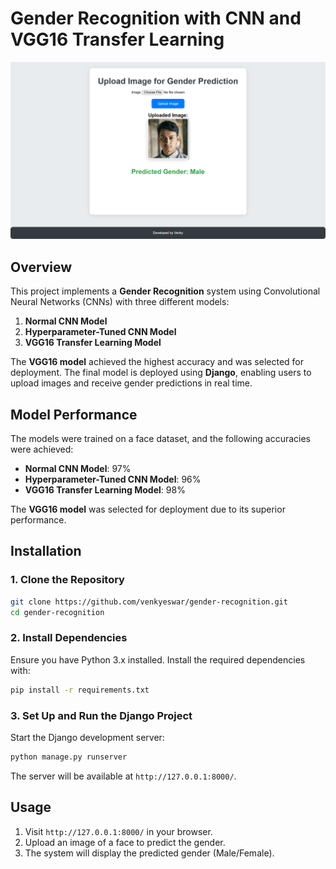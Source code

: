 

# **Gender Recognition with CNN and VGG16 Transfer Learning**

![Gender Recognition](website_image.png)

## **Overview**
This project implements a **Gender Recognition** system using Convolutional Neural Networks (CNNs) with three different models:

1. **Normal CNN Model**  
2. **Hyperparameter-Tuned CNN Model**  
3. **VGG16 Transfer Learning Model**  

The **VGG16 model** achieved the highest accuracy and was selected for deployment. The final model is deployed using **Django**, enabling users to upload images and receive gender predictions in real time.

## **Model Performance**
The models were trained on a face dataset, and the following accuracies were achieved:

- **Normal CNN Model**: 97%
- **Hyperparameter-Tuned CNN Model**: 96%
- **VGG16 Transfer Learning Model**: 98%

The **VGG16 model** was selected for deployment due to its superior performance.

## **Installation**

### **1. Clone the Repository**
```bash
git clone https://github.com/venkyeswar/gender-recognition.git
cd gender-recognition
```

### **2. Install Dependencies**
Ensure you have Python 3.x installed. Install the required dependencies with:

```bash
pip install -r requirements.txt
```

### **3. Set Up and Run the Django Project**
Start the Django development server:

```bash
python manage.py runserver
```

The server will be available at `http://127.0.0.1:8000/`.

## **Usage**
1. Visit `http://127.0.0.1:8000/` in your browser.
2. Upload an image of a face to predict the gender.
3. The system will display the predicted gender (Male/Female).
